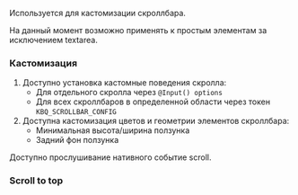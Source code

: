 Используется для кастомизации скроллбара.

На данный момент возможно применять к простым элементам за исключением textarea.

### Кастомизация

1. Доступно установка кастомные поведения скролла:
    - Для отдельного скролла через `@Input() options`
    - Для всех скроллбаров в определенной области через токен `KBQ_SCROLLBAR_CONFIG`
2. Доступна кастомизация цветов и геометрии элементов скроллбара:
    - Минимальная высота/ширина ползунка
    - Задний фон ползунка

Доступно прослушивание нативного событие scroll.

<!-- example(scrollbar-overview) -->

### Scroll to top

<!-- example(scrollbar-scroll-to-top) -->

